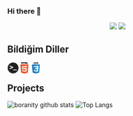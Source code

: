 ### Hi there 👋
<p align="center">
 <a href="https://discord.com/users/803613512374550589" target"blank_"><img src="https://img.shields.io/badge/Discord%20-7289DA.svg?&style=for-the-badge&logo=discord&logoColor=white"></a>
  <a href="https://open.spotify.com/user/q2661c8ytxyuzqyvbgt3bgb6s" target"blank_"><img src="https://img.shields.io/badge/Spotify%20-1ed760.svg?&style=for-the-badge&logo=spotify&logoColor=white"></a>
  
  
 ## Bildiğim Diller

<img align="left" alt="Shell" width="26px" src="https://raw.githubusercontent.com/github/explore/80688e429a7d4ef2fca1e82350fe8e3517d3494d/topics/terminal/terminal.png" />
<img align="left" alt="Html" width="26px" src="https://raw.githubusercontent.com/github/explore/80688e429a7d4ef2fca1e82350fe8e3517d3494d/topics/html/html.png"/>
<img align="left" alt="Css" width="26px" src="https://raw.githubusercontent.com/github/explore/80688e429a7d4ef2fca1e82350fe8e3517d3494d/topics/css/css.png"/>
</br>

## Projects
![boranity github stats](https://github-readme-stats.vercel.app/api?username=boranity&show_icons=true&theme=dark)
![Top Langs](https://github-readme-stats.vercel.app/api/top-langs/?username=boranity&langs_count=9&hide=html,css&layout=compact&theme=dark)


